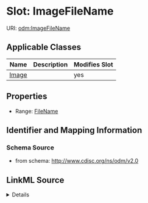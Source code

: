# Slot: ImageFileName

URI: [odm:ImageFileName](http://www.cdisc.org/ns/odm/v2.0/ImageFileName)



<!-- no inheritance hierarchy -->




## Applicable Classes

| Name | Description | Modifies Slot |
| --- | --- | --- |
[Image](Image.md) |  |  yes  |







## Properties

* Range: [FileName](FileName.md)





## Identifier and Mapping Information







### Schema Source


* from schema: http://www.cdisc.org/ns/odm/v2.0




## LinkML Source

<details>
```yaml
name: ImageFileName
from_schema: http://www.cdisc.org/ns/odm/v2.0
rank: 1000
alias: ImageFileName
domain_of:
- Image
range: fileName

```
</details>